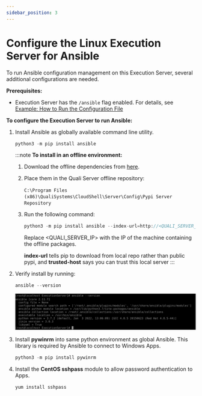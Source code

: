 ```yaml
---
sidebar_position: 3
---
```


# Configure the Linux Execution Server for Ansible

To run Ansible configuration management on this Execution Server, several additional configurations are needed.

**Prerequisites:**

- Execution Server has the `/ansible` flag enabled. For details, see [Example: How to Run the Configuration File](https://help.quali.com/Online%20Help/0.0/Portal/Content/Linux/Exmpl-Run-Cnfg.htm)

**To configure the Execution Server to run Ansible:**

1. Install Ansible as globally available command line utility.
    
    ```javascript
    python3 -m pip install ansible
    ```
    :::note
    **To install in an offline environment:**
    
    1. Download the offline dependencies from [here](https://help.quali.com/help%20versions/attachments/PY39-linux-ansible-reqs-2.14.0.zip).
    2. Place them in the Quali Server offline repository:
        
        `C:\Program Files (x86)\QualiSystems\CloudShell\Server\Config\Pypi Server Repository`
        
    3. Run the following command:
        
        ```javascript
        python3 -m pip install ansible --index-url=http://<QUALI_SERVER_IP>:8036/simple --trusted-host <QUALI_SERVER_IP>
        ```
        
        Replace \<QUALI\_SERVER\_IP\> with the IP of the machine containing the offline packages.
        
        **index-url** tells pip to download from local repo rather than public pypi, and **trusted-host** says you can trust this local server
    :::   
    
2. Verify install by running:
    
    ```javascript
    ansible --version
    ```
    
    ![](/Images/Linux2/ansible-status.png)
    
3. Install **pywinrm** into same python environment as global Ansible. This library is required by Ansible to connect to Windows Apps.
    
    ```javascript
    python3 -m pip install pywinrm
    ```
    
4. Install the **CentOS sshpass** module to allow password authentication to Apps.
    
    ```javascript
    yum install sshpass
    ```